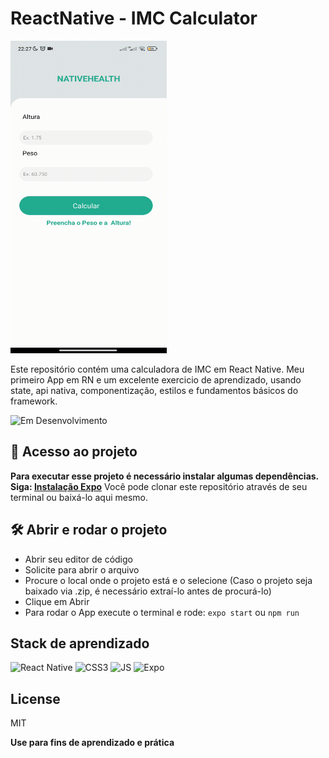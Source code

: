 # ReactNative - IMC Calculator

<img src="./assets/media/app_imccalculator.gif" height="500" width="250"> 

Este repositório contém uma calculadora de IMC em React Native.
Meu primeiro App em RN e um excelente exercicio de aprendizado, usando state, api nativa, componentização, estilos e fundamentos básicos do framework. 

![Em Desenvolvimento](http://img.shields.io/static/v1?label=STATUS&message=EM%20DESENVOLVIMENTO&color=GREEN&style=for-the-badge)

## 📁 Acesso ao projeto
**Para executar esse projeto é necessário instalar algumas dependências. Siga: [Instalação Expo](https://docs.expo.dev/get-started/installation/)**
Você pode clonar este repositório através de seu terminal ou baixá-lo aqui mesmo.

## 🛠️ Abrir e rodar o projeto
- Abrir seu editor de código
- Solicite para abrir o arquivo 
- Procure o local onde o projeto está e o selecione (Caso o projeto seja baixado via .zip, é necessário extraí-lo antes de procurá-lo)
- Clique em Abrir
- Para rodar o App execute o terminal e rode:
`expo start` ou `npm run`

## Stack de aprendizado
![React Native](https://img.shields.io/badge/react_native-%2320232a.svg?style=for-the-badge&logo=react&logoColor=%2361DAFB) ![CSS3](https://img.shields.io/badge/CSS3-1572B6?style=for-the-badge&logo=css3&logoColor=white) ![JS](https://img.shields.io/badge/JavaScript-323330?style=for-the-badge&logo=javascript&logoColor=F7DF1E) ![Expo](https://img.shields.io/badge/expo-1C1E24?style=for-the-badge&logo=expo&logoColor=#D04A37)

## License

MIT

**Use para fins de aprendizado e prática**
